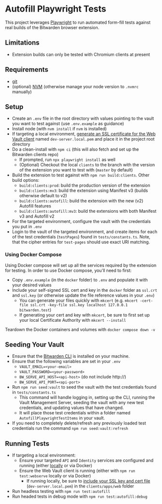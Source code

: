 # Autofill Playwright Tests

This project leverages [Playwright](https://playwright.dev/) to run automated form-fill tests against real builds of the Bitwarden browser extension.

## Limitations

- Extension builds can only be tested with Chromium clients at present

## Requirements

- [git](https://git-scm.com/downloads)
- (optional) [NVM](https://github.com/nvm-sh/nvm#installing-and-updating) (otherwise manage your node version to `.nvmrc` manually)

## Setup

- Create an `.env` file in the root directory with values pointing to the vault you want to test against (use `.env.example` as guidance)
- Install node (with `nvm install` if `nvm` is installed)
- If targeting a local environment, [generate an SSL certificate for the Web Vault client](https://contributing.bitwarden.com/getting-started/clients/web-vault/#ssl-certificate) named `dev-server.local.pem` and place it in the project root directory
- Do a clean-install with `npm ci` (this will also fetch and set up the Bitwarden clients repo)
  - If prompted, run `npx playwright install` as well
  - (Optional) Checkout the local `clients` to the branch with the version of the extension you want to test with (`master` by default)
- Build the extension to test against with `npm run build:clients`. Other build options:
  - `build:clients:prod`: build the production version of the extension
  - `build:clients:mv3`: build the extension using Manifest v3 (builds otherwise default to v2)
  - `build:clients:autofill`: build the extension with the new (v2) Autofill features
  - `build:clients:autofill:mv3`: build the extensions with both Manifest v3 and Autofill v2
- For the targeted environment, configure the vault with the credentials you put in `.env`
- Login to the vault of the targeted environment, and create items for each of the test credentials (`testPages`) found in `tests/constants.ts`. Note, that the cipher entries for `test-pages` should use exact URI matching.

### Using Docker Compose

Using Docker compose will set up all the services required by the extension for testing. In order to use Docker compose, you'll need to first:

- Copy `.env.example` (in the `docker` folder) to `.env` and populate it with your desired values
- Include your self-signed SSL cert and key in the `docker` folder as `ssl.crt` and `ssl.key` (or otherwise update the file reference values in your `.env`)
  - You can generate your files quickly with `mkcert` (e.g. `mkcert -cert-file ssl.crt -key-file ssl.key localhost 127.0.0.1 bitwarden.test`)
  - If generating your cert and key with `mkcert`, be sure to first set up your local Certificate Authority with `mkcert --install`

Teardown the Docker containers and volumes with `docker compose down -v`

## Seeding Your Vault

- Ensure that the [Bitwarden CLI](https://bitwarden.com/help/cli/) is installed on your machine.
- Ensure that the following variables are set in your `.env`
  - `VAULT_EMAIL=<your-email>`
  - `VAULT_PASSWORD=<your-password>`
  - `BW_SERVE_API_HOST=<api-host>` (do not include http://)
  - `BW_SERVE_API_PORT=<api-port>`
- Run `npm run seed:vault` to seed the vault with the test credentials found in `tests/constants.ts`
  - This command will handle logging in, setting up the CLI, running the Vault Management Server, seeding the vault with any new test credentials, and updating values that have changed.
  - It will place those test credentials within a folder named `AutofillPlaywrightTestItems` in your vault.
- If you need to completely delete/refresh any previously loaded test credentials run the command `npm run seed:vault:refresh`

## Running Tests

- If targeting a local environment:
  - Ensure your targeted `API` and `Identity` services are configured and running (either [locally](https://contributing.bitwarden.com/getting-started/server/guide) or via Docker)
  - Ensure the Web Vault client is running (either with `npm run test:webserve` locally or via Docker)
    - If running locally, be sure to [include your SSL key and cert file](https://contributing.bitwarden.com/getting-started/clients/web-vault/) (`dev-server.local.pem`) in the `clients/apps/web` folder
- Run headless testing with `npm run test:autofill`
- Run headed tests in debug mode with `npm run test:autofill:debug`
